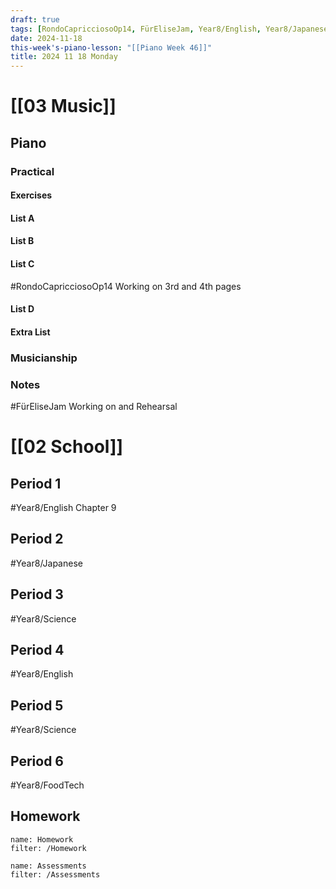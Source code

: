 ```yaml
---
draft: true
tags: [RondoCapricciosoOp14, FürEliseJam, Year8/English, Year8/Japanese, Year8/Science, Year8/FoodTech]
date: 2024-11-18
this-week's-piano-lesson: "[[Piano Week 46]]"
title: 2024 11 18 Monday
---
```



# [[03 Music]]

## Piano

### Practical

#### Exercises

#### List A

#### List B

#### List C

#RondoCapricciosoOp14 Working on 3rd and 4th pages

#### List D

#### Extra List

### Musicianship

### Notes

#FürEliseJam Working on and Rehearsal

# [[02 School]]

## Period 1

#Year8/English
Chapter 9

## Period 2

#Year8/Japanese

## Period 3

#Year8/Science

## Period 4

#Year8/English

## Period 5

#Year8/Science

## Period 6

#Year8/FoodTech

## Homework

```todoist
name: Homework
filter: /Homework
```

```todoist
name: Assessments
filter: /Assessments
```
